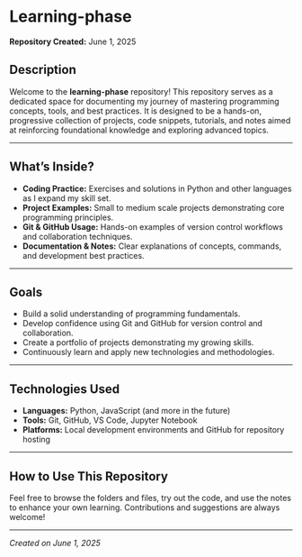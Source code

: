 # Learning-phase

**Repository Created:** June 1, 2025

## Description

Welcome to the **learning-phase** repository! This repository serves as a dedicated space for documenting my journey of mastering programming concepts, tools, and best practices. It is designed to be a hands-on, progressive collection of projects, code snippets, tutorials, and notes aimed at reinforcing foundational knowledge and exploring advanced topics.

---

## What’s Inside?

- **Coding Practice:** Exercises and solutions in Python and other languages as I expand my skill set.
- **Project Examples:** Small to medium scale projects demonstrating core programming principles.
- **Git & GitHub Usage:** Hands-on examples of version control workflows and collaboration techniques.
- **Documentation & Notes:** Clear explanations of concepts, commands, and development best practices.

---

## Goals

- Build a solid understanding of programming fundamentals.
- Develop confidence using Git and GitHub for version control and collaboration.
- Create a portfolio of projects demonstrating my growing skills.
- Continuously learn and apply new technologies and methodologies.

---

## Technologies Used

- **Languages:** Python, JavaScript (and more in the future)
- **Tools:** Git, GitHub, VS Code, Jupyter Notebook
- **Platforms:** Local development environments and GitHub for repository hosting

---

## How to Use This Repository

Feel free to browse the folders and files, try out the code, and use the notes to enhance your own learning. Contributions and suggestions are always welcome!

---

*Created on June 1, 2025*
